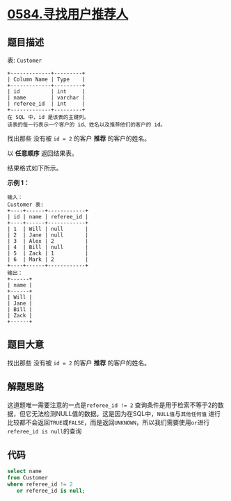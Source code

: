 # [0584.寻找用户推荐人](https://leetcode.cn/problems/find-customer-referee/)

## 题目描述

表: `Customer`

```text
+-------------+---------+
| Column Name | Type    |
+-------------+---------+
| id          | int     |
| name        | varchar |
| referee_id  | int     |
+-------------+---------+
在 SQL 中，id 是该表的主键列。
该表的每一行表示一个客户的 id、姓名以及推荐他们的客户的 id。
```

找出那些 没有被 `id = 2` 的客户 **推荐** 的客户的姓名。

以 **任意顺序** 返回结果表。

结果格式如下所示。

**示例 1：**

```text
输入： 
Customer 表:
+----+------+------------+
| id | name | referee_id |
+----+------+------------+
| 1  | Will | null       |
| 2  | Jane | null       |
| 3  | Alex | 2          |
| 4  | Bill | null       |
| 5  | Zack | 1          |
| 6  | Mark | 2          |
+----+------+------------+
输出：
+------+
| name |
+------+
| Will |
| Jane |
| Bill |
| Zack |
+------+
```

## 题目大意

找出那些 没有被 `id = 2` 的客户 **推荐** 的客户的姓名。

## 解题思路

这道题唯一需要注意的一点是`referee_id != 2`
查询条件是用于检索不等于2的数据，但它无法检测NULL值的数据。这是因为在SQL中，`NULL值`与`其他任何值`
进行比较都不会返回`TRUE`或`FALSE`，而是返回`UNKNOWN`，所以我们需要使用`or`进行`referee_id is null`的查询

## 代码

```sql
select name
from Customer
where referee_id != 2
   or referee_id is null;
```

